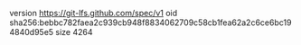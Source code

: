 version https://git-lfs.github.com/spec/v1
oid sha256:bebbc782faea2c939cb948f8834062709c58cb1fea62a2c6ce6bc194840d95e5
size 4264
